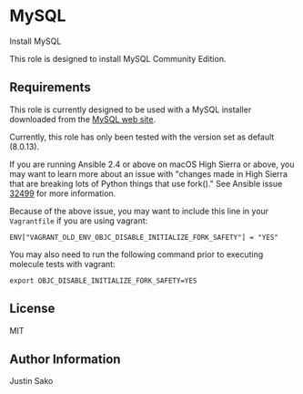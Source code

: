 # MySQL

Install MySQL

This role is designed to install MySQL Community Edition.

## Requirements

This role is currently designed to be used with a MySQL installer downloaded
from the [MySQL web site](https://www.mysql.com).

Currently, this role has only been tested with the version set as default
(8.0.13).

If you are running Ansible 2.4 or above on macOS High Sierra or above, you may
want to learn more about an issue with "changes made in High Sierra that are
breaking lots of Python things that use fork()."
See Ansible issue [32499](https://github.com/ansible/ansible/issues/32499) for
more information.

Because of the above issue, you may want to include this line in your
`Vagrantfile` if you are using vagrant:

    ENV["VAGRANT_OLD_ENV_OBJC_DISABLE_INITIALIZE_FORK_SAFETY"] = "YES"

You may also need to run the following command prior to executing molecule
tests with vagrant:

    export OBJC_DISABLE_INITIALIZE_FORK_SAFETY=YES

## License

MIT

## Author Information

Justin Sako
